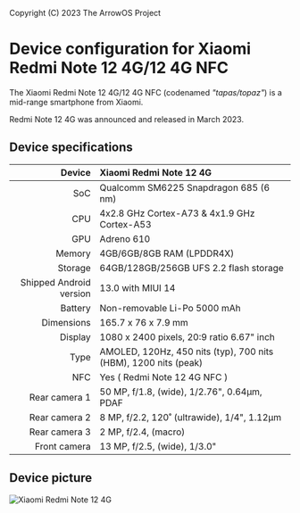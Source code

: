 Copyright (C) 2023 The ArrowOS Project

Device configuration for Xiaomi Redmi Note 12 4G/12 4G NFC
=========================================

The Xiaomi Redmi Note 12 4G/12 4G NFC (codenamed _"tapas/topaz"_) is a mid-range smartphone from Xiaomi.

Redmi Note 12 4G was announced and released in March 2023.

## Device specifications

| Device       | Xiaomi Redmi Note 12 4G                              |
| -----------: | :-------------------------------------------------- |
| SoC          | Qualcomm SM6225 Snapdragon 685 (6 nm)                      |
| CPU          | 4x2.8 GHz Cortex-A73 & 4x1.9 GHz Cortex-A53 |
| GPU          | Adreno 610                                          |
| Memory       | 4GB/6GB/8GB RAM (LPDDR4X)                               |
| Storage      | 64GB/128GB/256GB UFS 2.2 flash storage                    |
| Shipped Android version | 13.0 with MIUI 14                        |
| Battery      | Non-removable Li-Po 5000 mAh                        |
| Dimensions   | 165.7 x 76 x 7.9 mm                               |
| Display      | 1080 x 2400 pixels, 20:9 ratio 6.67" inch           |
| Type         | AMOLED, 120Hz, 450 nits (typ), 700 nits (HBM), 1200 nits (peak)      |
| NFC         | Yes ( Redmi Note 12 4G NFC )                            |
| Rear camera 1 | 50 MP, f/1.8, (wide), 1/2.76", 0.64µm, PDAF     |
| Rear camera 2 | 8 MP, f/2.2, 120˚ (ultrawide), 1/4", 1.12µm      |
| Rear camera 3 | 2 MP, f/2.4, (macro)                               |
| Front camera  | 13 MP, f/2.5, (wide), 1/3.0"                    |

## Device picture

![Xiaomi Redmi Note 12 4G](https://fdn2.gsmarena.com/vv/pics/xiaomi/redmi-note-12-4g-2.jpg "Xiaomi Redmi Note 12 4G")
